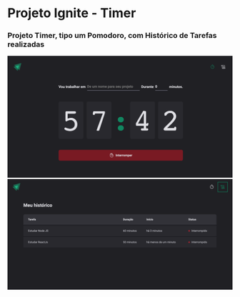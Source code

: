 # Projeto Ignite - Timer

### Projeto Timer, tipo um Pomodoro, com Histórico de Tarefas realizadas

![alt text](./Timer.png)
![alt text](./History.png)